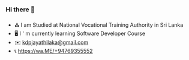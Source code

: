 ### Hi there 👋
- ⛪️ I am Studied at National Vocational Training Authority in Sri Lanka
- 🖥 I ' m currently learning Software Developer Course
- ✉️ kdpjayathilaka@gmail.com
- 📞 https://wa.ME/+94769355552
<!--
**Dimuthu-Pinsara/Dimuthu-Pinsara** is a ✨ _special_ ✨ repository because its `README.md` (this file) appears on your GitHub profile.

Here are some ideas to get you started:

- 
-->
